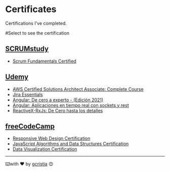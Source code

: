 # Certificates
Certifications I've completed. 

#Select to see the certification

## [SCRUMstudy](https://www.scrumstudy.com)
-  [Scrum Fundamentals Certified](https://www.scrumstudy.com/certification/verify?type=SFC&number=869881)

## [Udemy](https://www.udemy.com)
- [AWS Certified Solutions Architect Associate: Complete Course](https://www.udemy.com/certificate/UC-04999481-741e-45f2-bda6-bdec533b82d3)
- [Jira Essentials](https://www.udemy.com/certificate/UC-38c00a85-f1ac-4e4b-a2fd-f9fd3e7533bf) 
- [Angular: De cero a experto - (Edición 2021)](https://www.udemy.com/certificate/UC-95c26919-be74-4808-9f41-f4d7a446b1b2)
- [Angular: Aplicaciones en tiempo real con sockets y rest](https://www.udemy.com/certificate/UC-f15f98ed-3d15-4582-8d4f-7c428c8912e1)
- [ReactiveX-RxJs: De Cero hasta los detalles](https://www.udemy.com/certificate/UC-63d2e6d3-1444-43ad-b035-641429cd4ca9) 

## [freeCodeCamp](https://www.freecodecamp.org)
- [Responsive Web Design Certification](https://www.freecodecamp.org/certification/ghccristia/responsive-web-design)
- [JavaScript Algorithms and Data Structures Certification](https://www.freecodecamp.org/certification/ghccristia/javascript-algorithms-and-data-structures) 
- [Data Visualization Certification](https://www.freecodecamp.org/certification/ghccristia/data-visualization) 

---
⌨️with ❤ by [gcristia](https://github.com/gcristia) 😊